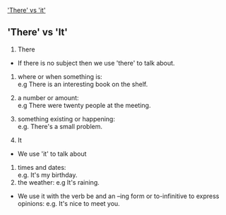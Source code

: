 ['There' vs 'it'](https://priyankaMD.github.io/LearningBlogs/thereit)

## 'There' vs 'It' <br />

1) There<br />
 - If there is no subject then we use 'there' to talk about.<br />
 
  1) where or when something is:<br />
   e.g There is an interesting book on the shelf.<br />
   
  2) a number or amount:<br />
   e.g There were twenty people at the meeting.<br />
  
  3) something existing or happening:<br />
   e.g. There's a small problem.<br />

2) It<br/>
 - We use 'it' to talk about<br />
  1) times and dates:<br />
    e.g. It's my birthday.
  2) the weather:
    e.g It's raining.
    
 - We use it with the verb be and an –ing form or to-infinitive to express opinions:
  e.g. It's nice to meet you.
